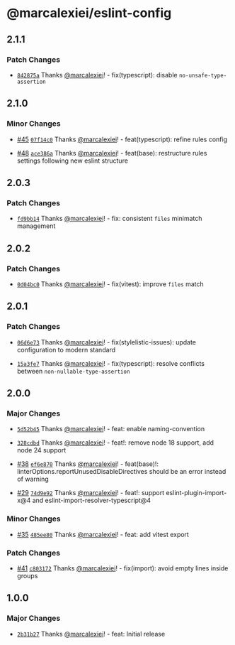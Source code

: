 # @marcalexiei/eslint-config

## 2.1.1

### Patch Changes

- [`842875a`](https://github.com/marcalexiei/eslint-config/commit/842875ab2fc7a85cea6e5080ca8967a959965d1c) Thanks [@marcalexiei](https://github.com/marcalexiei)! - fix(typescript): disable `no-unsafe-type-assertion`

## 2.1.0

### Minor Changes

- [#45](https://github.com/marcalexiei/eslint-config/pull/45) [`07f14c0`](https://github.com/marcalexiei/eslint-config/commit/07f14c0e7d83c8789bb77050c85d4f9f79e98c99) Thanks [@marcalexiei](https://github.com/marcalexiei)! - feat(typescript): refine rules config

- [#48](https://github.com/marcalexiei/eslint-config/pull/48) [`ace386a`](https://github.com/marcalexiei/eslint-config/commit/ace386a582b9e8c8a4dfe03adbae4ffcaf8fa274) Thanks [@marcalexiei](https://github.com/marcalexiei)! - feat(base): restructure rules settings following new eslint structure

## 2.0.3

### Patch Changes

- [`fd9bb14`](https://github.com/marcalexiei/eslint-config/commit/fd9bb144fae4f6686547769064cbb4f35e6bb274) Thanks [@marcalexiei](https://github.com/marcalexiei)! - fix: consistent `files` minimatch management

## 2.0.2

### Patch Changes

- [`0d04bc0`](https://github.com/marcalexiei/eslint-config/commit/0d04bc0e045c7b156991177675ce1c39fbc736e2) Thanks [@marcalexiei](https://github.com/marcalexiei)! - fix(vitest): improve `files` match

## 2.0.1

### Patch Changes

- [`06d6e73`](https://github.com/marcalexiei/eslint-config/commit/06d6e7349f9b95f6b70188c278aa7607235851fc) Thanks [@marcalexiei](https://github.com/marcalexiei)! - fix(stylelistic-issues): update configuration to modern standard

- [`15a3fe7`](https://github.com/marcalexiei/eslint-config/commit/15a3fe76520e5f29bd046bf2d8b26e43d68b43c8) Thanks [@marcalexiei](https://github.com/marcalexiei)! - fix(typescript): resolve conflicts between `non-nullable-type-assertion`

## 2.0.0

### Major Changes

- [`5d52b45`](https://github.com/marcalexiei/eslint-config/commit/5d52b45676688e284429c278b7085ab172236d36) Thanks [@marcalexiei](https://github.com/marcalexiei)! - feat: enable naming-convention

- [`328cdbd`](https://github.com/marcalexiei/eslint-config/commit/328cdbdae323aed5365ffb1ffd10511ea7ed6691) Thanks [@marcalexiei](https://github.com/marcalexiei)! - feat!: remove node 18 support, add node 24 support

- [#38](https://github.com/marcalexiei/eslint-config/pull/38) [`ef6e870`](https://github.com/marcalexiei/eslint-config/commit/ef6e8707239dce4c1d78efacbd86cb66b09f32a5) Thanks [@marcalexiei](https://github.com/marcalexiei)! - feat(base)!: linterOptions.reportUnusedDisableDirectives should be an error instead of warning

- [#29](https://github.com/marcalexiei/eslint-config/pull/29) [`74d9e92`](https://github.com/marcalexiei/eslint-config/commit/74d9e92389408f8a6d3e1b37f8b5a5b46784b624) Thanks [@marcalexiei](https://github.com/marcalexiei)! - feat!: support eslint-plugin-import-x@4 and eslint-import-resolver-typescript@4

### Minor Changes

- [#35](https://github.com/marcalexiei/eslint-config/pull/35) [`485ee80`](https://github.com/marcalexiei/eslint-config/commit/485ee800ba14241d14d952cda29fb068e7118d67) Thanks [@marcalexiei](https://github.com/marcalexiei)! - feat: add vitest export

### Patch Changes

- [#41](https://github.com/marcalexiei/eslint-config/pull/41) [`c803172`](https://github.com/marcalexiei/eslint-config/commit/c803172280f6a8c74c4f4ef1df9022d7bd74841b) Thanks [@marcalexiei](https://github.com/marcalexiei)! - fix(import): avoid empty lines inside groups

## 1.0.0

### Major Changes

- [`2b31b27`](https://github.com/marcalexiei/eslint-config/commit/2b31b276bf4015e87a6553e45875e626d08d39a4) Thanks [@marcalexiei](https://github.com/marcalexiei)! - feat: Initial release
